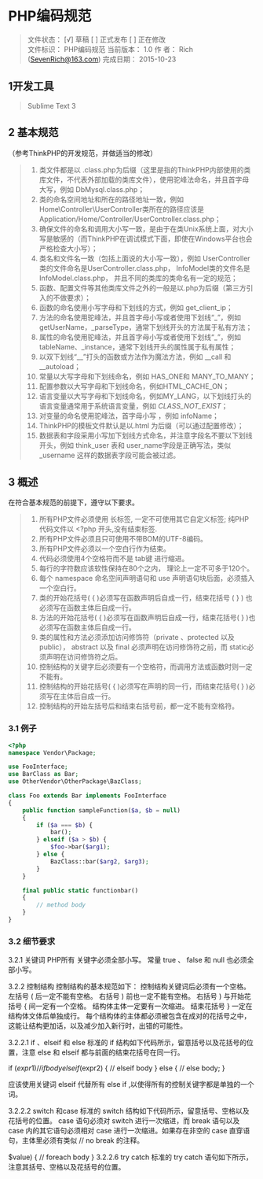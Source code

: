 PHP编码规范
===================================
> 文件状态：
> [√] 草稿
> [ ] 正式发布
> [ ] 正在修改	
> 文件标识：	PHP编码规范
> 当前版本：	1.0
> 作    者：	Rich (SevenRich@163.com)
> 完成日期：	2015-10-23
	
1开发工具
-----------------------------------
> Sublime Text 3

2 基本规范
-----------------------------------
（参考ThinkPHP的开发规范，并做适当的修改）
> 1.	类文件都是以 .class.php为后缀（这里是指的ThinkPHP内部使用的类库文件，不代表外部加载的类库文件），使用驼峰法命名，并且首字母大写，例如 DbMysql.class.php； 
> 2.	类的命名空间地址和所在的路径地址一致，例如 Home\Controller\UserController类所在的路径应该是 Application/Home/Controller/UserController.class.php； 
> 3.	确保文件的命名和调用大小写一致，是由于在类Unix系统上面，对大小写是敏感的（而ThinkPHP在调试模式下面，即使在Windows平台也会严格检查大小写）； 
> 4.	类名和文件名一致（包括上面说的大小写一致），例如 UserController类的文件命名是UserController.class.php， InfoModel类的文件名是InfoModel.class.php， 并且不同的类库的类命名有一定的规范； 
> 5.	函数、配置文件等其他类库文件之外的一般是以.php为后缀（第三方引入的不做要求）； 
> 6.	函数的命名使用小写字母和下划线的方式，例如 get_client_ip； 
> 7.	方法的命名使用驼峰法，并且首字母小写或者使用下划线“_”，例如 getUserName，_parseType，通常下划线开头的方法属于私有方法； 
> 8.	属性的命名使用驼峰法，并且首字母小写或者使用下划线“_”，例如 tableName、_instance，通常下划线开头的属性属于私有属性；
> 9.	以双下划线“__”打头的函数或方法作为魔法方法，例如 __call 和 __autoload； 
> 10.	常量以大写字母和下划线命名，例如 HAS_ONE和 MANY_TO_MANY； 
> 11.	配置参数以大写字母和下划线命名，例如HTML_CACHE_ON； 
> 12.	语言变量以大写字母和下划线命名，例如MY_LANG，以下划线打头的语言变量通常用于系统语言变量，例如 _CLASS_NOT_EXIST_； 
> 13.	对变量的命名使用驼峰法，首字母小写 ，例如 infoName； 
> 14.	ThinkPHP的模板文件默认是以.html 为后缀（可以通过配置修改）； 
> 15.	数据表和字段采用小写加下划线方式命名，并注意字段名不要以下划线开头，例如 think_user 表和 user_name字段是正确写法，类似 _username 这样的数据表字段可能会被过滤。



3 概述
-----------------------------------
在符合基本规范的前提下，遵守以下要求。
> 1.	所有PHP文件必须使用 <?php  ?> 长标签, 一定不可使用其它自定义标签; 纯PHP代码文件以 <?php 开头,没有结束标签.
> 2.	所有PHP文件必须且只可使用不带BOM的UTF-8编码。
> 3.	所有PHP文件必须以一个空白行作为结束。
> 4.	代码必须使用4个空格符而不是 tab键 进行缩进。
> 5.	每行的字符数应该软性保持在80个之内， 理论上一定不可多于120个。
> 6.	每个 namespace 命名空间声明语句和 use 声明语句块后面，必须插入一个空白行。
> 7.	类的开始花括号( { )必须写在函数声明后自成一行，结束花括号 ( } ) 也必须写在函数主体后自成一行。
> 8.	方法的开始花括号( { )必须写在函数声明后自成一行，结束花括号( } )也必须写在函数主体后自成一行。
> 9.	类的属性和方法必须添加访问修饰符（private 、protected 以及 public）， abstract 以及 final 必须声明在访问修饰符之前，而 static必须声明在访问修饰符之后。
> 10.	控制结构的关键字后必须要有一个空格符，而调用方法或函数时则一定不能有。
> 11.	控制结构的开始花括号( { )必须写在声明的同一行，而结束花括号( } )必须写在主体后自成一行。
> 12.	控制结构的开始左括号后和结束右括号前，都一定不能有空格符。

### 3.1 例子

```php
<?php
namespace Vendor\Package;

use FooInterface;
use BarClass as Bar;
use OtherVendor\OtherPackage\BazClass;

class Foo extends Bar implements FooInterface
{
    public function sampleFunction($a, $b = null)
    {
        if ($a === $b) {
            bar();
        } elseif ($a > $b) {
            $foo->bar($arg1);
        } else {
            BazClass::bar($arg2, $arg3);
        }
    }

    final public static functionbar()
    {
        // method body
    }
}
```

### 3.2 细节要求
3.2.1 关键词
PHP所有 关键字必须全部小写。
常量 true 、 false 和 null 也必须全部小写。

3.2.2  控制结构
控制结构的基本规范如下：
控制结构关键词后必须有一个空格。
左括号 ( 后一定不能有空格。
右括号 ) 前也一定不能有空格。
右括号 ) 与开始花括号 { 间一定有一个空格。
结构体主体一定要有一次缩进。
结束花括号 } 一定在结构体文体后单独成行。
每个结构体的主体都必须被包含在成对的花括号之中，这能让结构更加话，以及减少加入新行时，出错的可能性。

3.2.2.1 if 、elseif 和 else
标准的 if 结构如下代码所示，留意括号以及花括号的位置，注意 else 和 elseif 都与前面的结束花括号在同一行。

if ($expr1) {
    // if body
} elseif ($expr2) {
    // elseif body
} else {
    // else body;
}

应该使用关键词 elseif 代替所有 else if ,以使得所有的控制关键字都是单独的一个词。

3.2.2.2 switch 和case
标准的 switch 结构如下代码所示，留意括号、空格以及花括号的位置。 case 语句必须对 switch 进行一次缩进，而 break 语句以及 case 内的其它语句必须相对 case 进行一次缩进。如果存在非空的 case 直穿语句，主体里必须有类似 // no break 的注释。 

<?php
switch ($expr) {
    case 0:
        echo 'First case, with a break';
        break;
    case 1:
        echo '"Second case, which falls through"';
    // no break
    case 2:
    case 3:
    case 4:
        echo 'Third case, return instead of break';
        return;
    default:
        echo 'Default case';
        break;
}

3.2.2.3 while 和 do while
一个规范的 while 语句应该如下所示，注意其括号、空格以及花括号的位置。

<?php
while ($expr) {
    // structure body
}

标准的 do while 语句如下所示，同样的，注意其括号、空格以及花括号的位置。

<?php
do {
    // structure body
} while ($expr);

3.2.2.4 for
标准的 for 语句如下所示，注意其括号、空格以及花括号的位置。

<?php
for ($i = 0; $i < 10; $i++) {
    // for body
}

3.2.2.5 foreach
标准的 foreach 语句如下所示，注意其括号、空格以及花括号的位置。

<?php
foreach ($iterable as $key => $value) {
    // foreach body
}

3.2.2.6 try catch
标准的 try catch 语句如下所示，注意其括号、空格以及花括号的位置。

<?php
try {
    // try body
} catch (FirstExceptionType $e) {
   // catch body
} catch (OtherExceptionType $e) {
   // catch body
}

4 代码注释
多行文档注释:  /**   */
普通多行注释:  /*  */
单行注释符号:  //

4.1 文档的注释
PHP文档（demo.php）
/**
 * [doadd description]名字及描述
 * @return [type]类型 [description] 描述
 */

4.2 类文件注释
PHP的类文件(Demo.class.php)
/**
 * 类的简述
 *
 * 类的详细描述
 * @package  sample  简单描述
 * @subpackage  classes  包含类名
 * @author    Rich SevenRich@163.com  作者
 * @version   $Id$  版本
 */

4.3 方法和函数的注释
每个函数，包括对象方法，必须有最少包括下列内容的文档块：
函数的描述;
所有参数;
所有可能的返回值。

/**
 * [doadd description] 描述
 * @param [type] $param [description] 参数类型及描述
 * …
 * @return [type] [description] 返回类型及描述
 */


